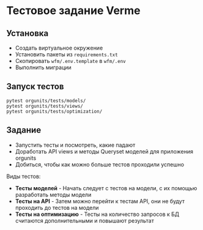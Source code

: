 # Тестовое задание Verme

## Установка
* Создать виртуальное окружение
* Установить пакеты из `requirements.txt`
* Скопировать `wfm/.env.template` в `wfm/.env`
* Выполнить миграции 

## Запуск тестов
```
pytest orgunits/tests/models/
pytest orgunits/tests/views/
pytest orgunits/tests/optimization/
```

## Задание
* Запустить тесты и посмотреть, какие падают
* Доработать API views и методы Queryset моделей для приложения orgunits
* Добиться, чтобы как можно больше тестов проходили успешно

Виды тестов:
* **Тесты моделей** - Начать следует с тестов на модели, 
с их помощью разработать методы модели
* **Тесты на API** - Затем можно перейти к тестам API, 
они не будут проходить до тестов на модели
* **Тесты на оптимизацию** - Тесты на количество запросов 
к БД считаются дополнительными и повышают результат
